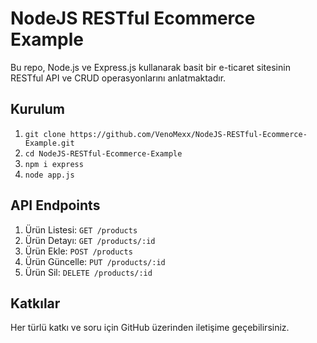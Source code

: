 # NodeJS RESTful Ecommerce Example

Bu repo, Node.js ve Express.js kullanarak basit bir e-ticaret sitesinin RESTful API ve CRUD operasyonlarını anlatmaktadır.

## Kurulum

1. `git clone https://github.com/VenoMexx/NodeJS-RESTful-Ecommerce-Example.git`
2. `cd NodeJS-RESTful-Ecommerce-Example`
3. `npm i express`
4. `node app.js`

## API Endpoints

1. Ürün Listesi: `GET /products`
2. Ürün Detayı: `GET /products/:id`
3. Ürün Ekle: `POST /products`
4. Ürün Güncelle: `PUT /products/:id`
5. Ürün Sil: `DELETE /products/:id`

## Katkılar

Her türlü katkı ve soru için GitHub üzerinden iletişime geçebilirsiniz.
